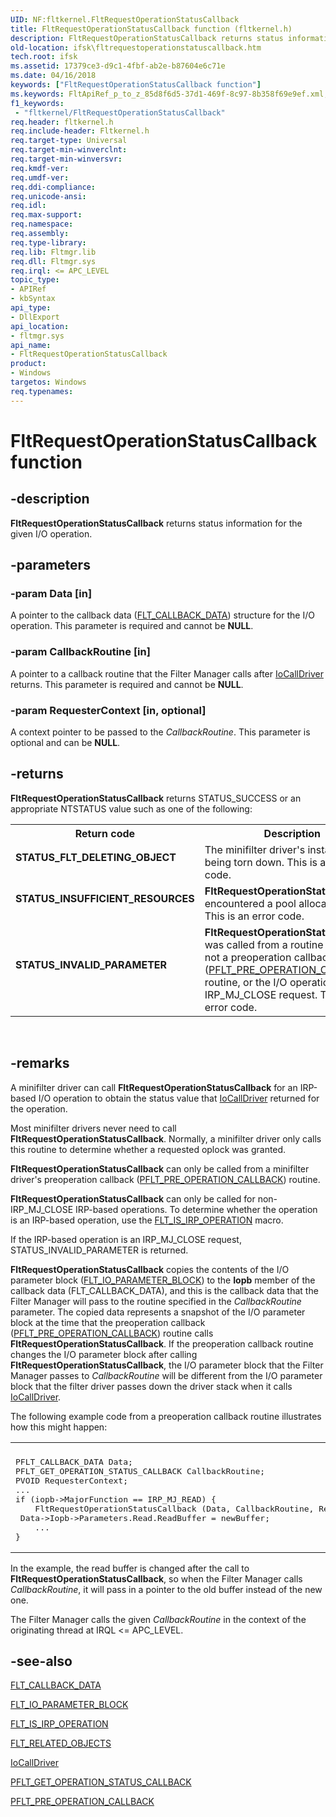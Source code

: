 ```yaml
---
UID: NF:fltkernel.FltRequestOperationStatusCallback
title: FltRequestOperationStatusCallback function (fltkernel.h)
description: FltRequestOperationStatusCallback returns status information for the given I/O operation.
old-location: ifsk\fltrequestoperationstatuscallback.htm
tech.root: ifsk
ms.assetid: 17379ce3-d9c1-4fbf-ab2e-b87604e6c71e
ms.date: 04/16/2018
keywords: ["FltRequestOperationStatusCallback function"]
ms.keywords: FltApiRef_p_to_z_85d8f6d5-37d1-469f-8c97-8b358f69e9ef.xml, FltRequestOperationStatusCallback, FltRequestOperationStatusCallback function [Installable File System Drivers], fltkernel/FltRequestOperationStatusCallback, ifsk.fltrequestoperationstatuscallback
f1_keywords:
 - "fltkernel/FltRequestOperationStatusCallback"
req.header: fltkernel.h
req.include-header: Fltkernel.h
req.target-type: Universal
req.target-min-winverclnt: 
req.target-min-winversvr: 
req.kmdf-ver: 
req.umdf-ver: 
req.ddi-compliance: 
req.unicode-ansi: 
req.idl: 
req.max-support: 
req.namespace: 
req.assembly: 
req.type-library: 
req.lib: Fltmgr.lib
req.dll: Fltmgr.sys
req.irql: <= APC_LEVEL
topic_type:
- APIRef
- kbSyntax
api_type:
- DllExport
api_location:
- fltmgr.sys
api_name:
- FltRequestOperationStatusCallback
product:
- Windows
targetos: Windows
req.typenames: 
---
```


# FltRequestOperationStatusCallback function


## -description


<b>FltRequestOperationStatusCallback</b> returns status information for the given I/O operation. 


## -parameters




### -param Data [in]

A pointer to the callback data (<a href="https://docs.microsoft.com/windows-hardware/drivers/ddi/fltkernel/ns-fltkernel-_flt_callback_data">FLT_CALLBACK_DATA</a>) structure for the I/O operation. This parameter is required and cannot be <b>NULL</b>. 


### -param CallbackRoutine [in]

A pointer to a callback routine that the Filter Manager calls after <a href="https://docs.microsoft.com/windows-hardware/drivers/ddi/wdm/nf-wdm-iocalldriver">IoCallDriver</a> returns. This parameter is required and cannot be <b>NULL</b>. 


### -param RequesterContext [in, optional]

A context pointer to be passed to the <i>CallbackRoutine</i>. This parameter is optional and can be <b>NULL</b>. 


## -returns



<b>FltRequestOperationStatusCallback</b> returns STATUS_SUCCESS or an appropriate NTSTATUS value such as one of the following: 

<table>
<tr>
<th>Return code</th>
<th>Description</th>
</tr>
<tr>
<td width="40%">
<dl>
<dt><b>STATUS_FLT_DELETING_OBJECT</b></dt>
</dl>
</td>
<td width="60%">
The minifilter driver's instance is being torn down. This is an error code. 

</td>
</tr>
<tr>
<td width="40%">
<dl>
<dt><b>STATUS_INSUFFICIENT_RESOURCES</b></dt>
</dl>
</td>
<td width="60%">
<b>FltRequestOperationStatusCallback</b> encountered a pool allocation failure. This is an error code. 

</td>
</tr>
<tr>
<td width="40%">
<dl>
<dt><b>STATUS_INVALID_PARAMETER</b></dt>
</dl>
</td>
<td width="60%">
<b>FltRequestOperationStatusCallback</b> was called from a routine that was not a preoperation callback (<a href="https://docs.microsoft.com/windows-hardware/drivers/ddi/fltkernel/nc-fltkernel-pflt_pre_operation_callback">PFLT_PRE_OPERATION_CALLBACK</a>) routine, or the I/O operation was an IRP_MJ_CLOSE request. This is an error code. 

</td>
</tr>
</table>
 




## -remarks



A minifilter driver can call <b>FltRequestOperationStatusCallback</b> for an IRP-based I/O operation to obtain the status value that <a href="https://docs.microsoft.com/windows-hardware/drivers/ddi/wdm/nf-wdm-iocalldriver">IoCallDriver</a> returned for the operation. 

Most minifilter drivers never need to call <b>FltRequestOperationStatusCallback</b>. Normally, a minifilter driver only calls this routine to determine whether a requested oplock was granted. 

<b>FltRequestOperationStatusCallback</b> can only be called from a minifilter driver's preoperation callback (<a href="https://docs.microsoft.com/windows-hardware/drivers/ddi/fltkernel/nc-fltkernel-pflt_pre_operation_callback">PFLT_PRE_OPERATION_CALLBACK</a>) routine. 

<b>FltRequestOperationStatusCallback</b> can only be called for non-IRP_MJ_CLOSE IRP-based operations. To determine whether the operation is an IRP-based operation, use the <a href="https://docs.microsoft.com/previous-versions/ff544654(v=vs.85)">FLT_IS_IRP_OPERATION</a> macro.

If the IRP-based operation is an IRP_MJ_CLOSE request, STATUS_INVALID_PARAMETER is returned.

<b>FltRequestOperationStatusCallback</b> copies the contents of the I/O parameter block (<a href="https://docs.microsoft.com/windows-hardware/drivers/ddi/fltkernel/ns-fltkernel-_flt_io_parameter_block">FLT_IO_PARAMETER_BLOCK</a>) to the <b>Iopb</b> member of the callback data (FLT_CALLBACK_DATA), and this is the callback data that the Filter Manager will pass to the routine specified in the <i>CallbackRoutine</i> parameter. The copied data represents a snapshot of the I/O parameter block at the time that the preoperation callback (<a href="https://docs.microsoft.com/windows-hardware/drivers/ddi/fltkernel/nc-fltkernel-pflt_pre_operation_callback">PFLT_PRE_OPERATION_CALLBACK</a>) routine calls <b>FltRequestOperationStatusCallback</b>. If the preoperation callback routine changes the I/O parameter block after calling <b>FltRequestOperationStatusCallback</b>, the I/O parameter block that the Filter Manager passes to <i>CallbackRoutine</i> will be different from the I/O parameter block that the filter driver passes down the driver stack when it calls <a href="https://docs.microsoft.com/windows-hardware/drivers/ddi/wdm/nf-wdm-iocalldriver">IoCallDriver</a>.

The following example code from a preoperation callback routine illustrates how this might happen:

<div class="code"><span codelanguage=""><table>
<tr>
<th></th>
</tr>
<tr>
<td>
<pre>PFLT_CALLBACK_DATA Data;
PFLT_GET_OPERATION_STATUS_CALLBACK CallbackRoutine;
PVOID RequesterContext;
...
if (iopb->MajorFunction == IRP_MJ_READ) {
    FltRequestOperationStatusCallback (Data, CallbackRoutine, RequesterContext);
 Data->Iopb->Parameters.Read.ReadBuffer = newBuffer;
    ...
}</pre>
</td>
</tr>
</table></span></div>
In the example, the read buffer is changed after the call to <b>FltRequestOperationStatusCallback</b>, so when the Filter Manager calls <i>CallbackRoutine</i>, it will pass in a pointer to the old buffer instead of the new one. 

The Filter Manager calls the given <i>CallbackRoutine</i> in the context of the originating thread at IRQL <= APC_LEVEL. 




## -see-also




<a href="https://docs.microsoft.com/windows-hardware/drivers/ddi/fltkernel/ns-fltkernel-_flt_callback_data">FLT_CALLBACK_DATA</a>



<a href="https://docs.microsoft.com/windows-hardware/drivers/ddi/fltkernel/ns-fltkernel-_flt_io_parameter_block">FLT_IO_PARAMETER_BLOCK</a>



<a href="https://docs.microsoft.com/previous-versions/ff544654(v=vs.85)">FLT_IS_IRP_OPERATION</a>



<a href="https://docs.microsoft.com/windows-hardware/drivers/ddi/fltkernel/ns-fltkernel-_flt_related_objects">FLT_RELATED_OBJECTS</a>



<a href="https://docs.microsoft.com/windows-hardware/drivers/ddi/wdm/nf-wdm-iocalldriver">IoCallDriver</a>



<a href="https://docs.microsoft.com/windows-hardware/drivers/ddi/fltkernel/nc-fltkernel-pflt_get_operation_status_callback">PFLT_GET_OPERATION_STATUS_CALLBACK</a>



<a href="https://docs.microsoft.com/windows-hardware/drivers/ddi/fltkernel/nc-fltkernel-pflt_pre_operation_callback">PFLT_PRE_OPERATION_CALLBACK</a>
 

 


